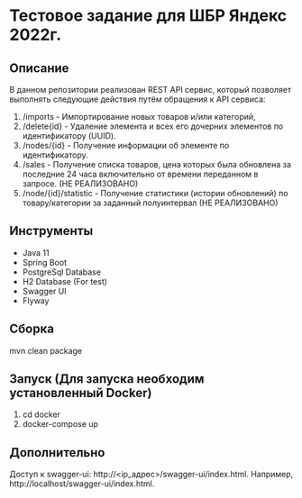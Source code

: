 # Тестовое задание для ШБР Яндекс 2022г.
## Описание
В данном репозитории реализован REST API сервиc, который позволяет выполнять следующие действия путём обращения к API сервиса:
1) /imports - Импортирование новых товаров и/или категорий,
2) /delete{id} - Удаление элемента и всех его дочерних элементов по идентификатору (UUID).
3) /nodes/{id} - Получение информации об элементе по идентификатору.
4) /sales - Получение списка товаров, цена которых была обновлена за последние 24 часа включительно от времени переданном в запросе. (НЕ РЕАЛИЗОВАНО)
5) /node/{id}/statistic - Получение статистики (истории обновлений) по товару/категории за заданный полуинтервал  (НЕ РЕАЛИЗОВАНО)
## Инструменты
- Java 11
- Spring Boot
- PostgreSql Database
- H2 Database (For test)
- Swagger UI
- Flyway
## Сборка
mvn clean package
## Запуск (Для запуска необходим установленный Docker)
1) cd docker
2) docker-compose up
## Дополнительно
Доступ к swagger-ui: http://<ip_адрес>/swagger-ui/index.html. Например, http://localhost/swagger-ui/index.html.